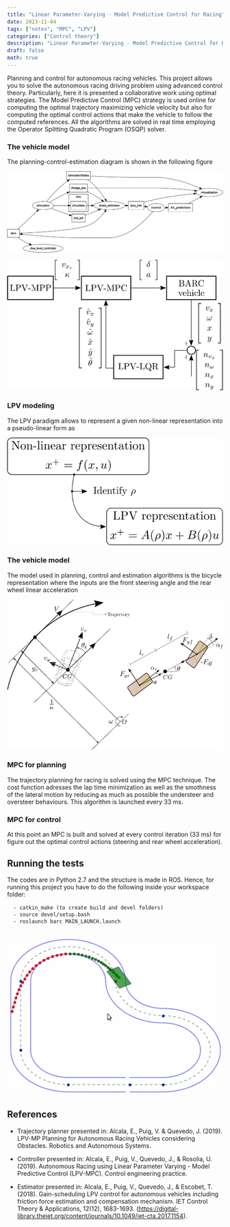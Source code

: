 ```yaml
---
title: "Linear Parameter-Varying - Model Predictive Control for Racing"
date: 2023-11-04
tags: ["notes", "MPC", "LPV"]
categories: ["Control theory"]
description: "Linear Parameter-Varying - Model Predictive Control for Racing"
draft: false
math: true
---
```


Planning and control for autonomous racing vehicles. This project allows you to solve the autonomous racing driving problem using advanced control theory. 
Particularly, here it is presented a collaborative work using optimal strategies. The Model Predictive Control (MPC) strategy is used online for computing the optimal trajectory maximizing vehicle velocity but also for computing the optimal control actions that make the vehicle to follow the computed references.
All the algorithms are solved in real time employing the Operator Splitting Quadratic Program (OSQP) solver.

### The vehicle model
The planning-control-estimation diagram is shown in the following figure


![](https://raw.githubusercontent.com/phatcvo/LPV-MPP-MPC-for-racing/main/workspace/src/images/rosgraph.png
)

![](https://raw.githubusercontent.com/phatcvo/LPV-MPP-MPC-for-racing/main/workspace/src/images/Berkeley_control_planning_diagram.png)
### LPV modeling
The LPV paradigm allows to represent a given non-linear representation into a pseudo-linear form as

![](https://raw.githubusercontent.com/phatcvo/LPV-MPP-MPC-for-racing/main/workspace/src/images/vehicle_modeling.png)

### The vehicle model
The model used in planning, control and estimation algorithms is the bicycle representation where the inputs are the front steering angle and the rear wheel linear acceleration

![](https://raw.githubusercontent.com/phatcvo/LPV-MPP-MPC-for-racing/main/workspace/src/images/variables_representation.png)


### MPC for planning
The trajectory planning for racing is solved using the MPC technique. The cost function adresses the lap time minimization as well as the smothness of the lateral motion by reducing as much as possible the understeer and oversteer behaviours.
This algorithm is launched every 33 ms.

### MPC for control
At this point an MPC is built and solved at every control iteration (33 ms) for figure out the optimal control actions (steering and rear wheel acceleration).


## Running the tests
The codes are in Python 2.7 and the structure is made in ROS. Hence, for running this project you have to do the following inside your workspace folder:
```
  - catkin_make (to create build and devel folders)
  - source devel/setup.bash
  - roslaunch barc MAIN_LAUNCH.launch
  
```

![](https://raw.githubusercontent.com/phatcvo/LPV-MPP-MPC-for-racing/main/workspace/src/images/Kazam_screenshot_00000.png)

## References
* Trajectory planner presented in:  Alcala, E., Puig, V. & Quevedo, J. (2019). LPV-MP Planning for Autonomous Racing Vehicles considering Obstacles. Robotics and Autonomous Systems.

* Controller presented in: Alcala, E., Puig, V., Quevedo, J., & Rosolia, U. (2019). Autonomous Racing using Linear Parameter Varying - Model Predictive Control (LPV-MPC). Control engineering practice.

* Estimator presented in: Alcala, E., Puig, V., Quevedo, J., & Escobet, T. (2018). Gain-scheduling LPV control for autonomous vehicles including friction force estimation and compensation mechanism. IET Control Theory & Applications, 12(12), 1683-1693. (https://digital-library.theiet.org/content/journals/10.1049/iet-cta.2017.1154).




